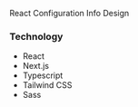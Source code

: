 React Configuration Info Design

### Technology
- React
- Next.js
- Typescript
- Tailwind CSS
- Sass
